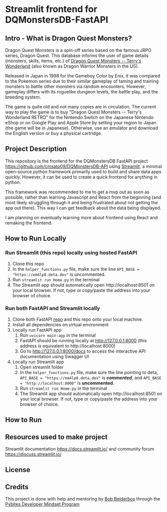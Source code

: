 # Streamlit frontend for DQMonstersDB-FastAPI

## Intro - What is Dragon Quest Monsters?
Dragon Quest Monsters is a spin-off series based on the famous JRPG series, 
Dragon Quest. This database informs the user of game details (monsters, skills, 
items, etc.) of [Dragon Quest Monsters -- Terry's Wonderland](https://en.wikipedia.org/wiki/Dragon_Warrior_Monsters)
(also known as Dragon Warrior Monsters in the US). 

Released in Japan in 1998 for the Gameboy Color by Enix, it was compared to the 
Pokemon series due to their similar gameplay of taming and training monsters 
to battle other monsters via random encounters. However, gameplay differs with
its roguelike dungeon levels, the battle play, and the breeding system. 

The game is quite old and not many copies are in circulation. The current way 
to play the game is to buy "Dragon Quest Monsters -- Terry's Wonderland RETRO"
for the Nintendo Switch on the Japanese Nintendo eShop or on Google Play and 
Apple Store by setting your region to Japan (the game will be in Japanese). 
Otherwise, use an emulator and download the English version or buy a physical
cartridge.

## Project Description

This repository is the frontend for the DQMonstersDB FastAPI project 
<https://github.com/cmsato09/DQMonstersDB-API> using 
[Streamlit](https://streamlit.io/), a minimal open-source python framework 
primarily used to build and share data apps quickly. However, it can be used to 
create a quick frontend for anything in python. 

This framework was recommended to me to get a mvp out as soon as possible, 
rather than learning Javascript and React from the beginning (and most likely 
struggling through it and being frustrated about not getting the app out there). 
This way I can get feedback about the data being displayed. 

I am planning on eventually learning more about frontend using React and 
remaking the frontend.

## How to Run Locally 
### Run Streamlit (this repo) locally using hosted FastAPI 
1. Clone this repo 
2. In the `helper_functions.py` file, make sure the line
`API_BASE = "https://em4lp8.deta.dev"` is uncommented.
3. Run `streamlit run Home.py` in the terminal
4. The Streamlit app should automatically open http://localhost:8501 on your 
local browser. If not, type or copy/paste the address into your browser
of choice.

### Run both FastAPI and Streamlit locally
1. Clone both FastAPI [repo](https://github.com/cmsato09/DQMonstersDB-API) and 
this repo onto your local machine. 
2. Install all dependencies on virtual environment
3. Locally run FastAPI app
   1. Run `uvicorn main:app` in the terminal
   2. FastAPI should be running locally at http://127.0.0.1:8000 (this address
   is equivalent to http://localhost:8000)
   3. Go to http://127.0.0.1:8000/docs to access the interactive API 
   documentation using Swagger UI
4. Locally run Streamlit app
   1. Open streamlit folder 
   2. In the `helper_functions.py` file, make sure the line pointing to deta,
   `API_BASE = "https://em4lp8.deta.dev"` is ***commented***, and 
   `API_BASE = "http://localhost:8000"` is **uncommented**.
   3. Run `streamlit run Home.py` in the terminal
   4. The Streamlit app should automatically open http://localhost:8501 on your 
   local browser. If not, type or copy/paste the address into your 
   browser of choice.


## How to Run

## Resources used to make project
Streamlit documentation <https://docs.streamlit.io/> 
and community forum <https://discuss.streamlit.io/> 

## License

## Credits
This project is done with help and mentoring by [Bob Belderbos](https://github.com/bbelderbos) 
through the [Pybites Developer Mindset Program](https://pybit.es/catalogue/the-pdm-program/)

